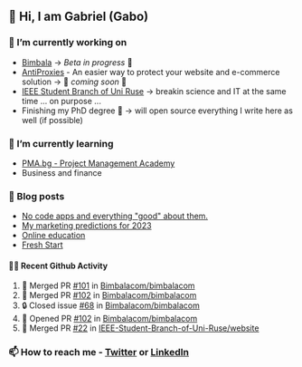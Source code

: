 ## 👋 Hi, I am Gabriel (Gabo)

### 🔭 I’m currently working on
- [Bimbala](https://bimbala.com/) -> *Beta in progress* 🚀
- [AntiProxies](https://antiproxies.com/) - An easier way to protect your website and e-commerce solution -> 🚀 *coming soon* 🚀
- [IEEE Student Branch of Uni Ruse](https://github.com/IEEE-Student-Branch-of-Uni-Ruse) -> breakin science and IT at the same time ... on purpose ...
- Finishing my PhD degree 🤔 -> will open source everything I write here as well (if possible)

### 🌱 I’m currently learning
- [PMA.bg - Project Management Academy](https://pma.bg/)
- Business and finance

### 📖 Blog posts
<!-- BLOG-POST-LIST:START -->
- [No code apps and everything &quot;good&quot; about them.](https://mrgkanev.eu/posts/no-code-apps-and-everything-good-about-them/)
- [My marketing predictions for 2023](https://mrgkanev.eu/posts/my-marketing-predictions-for-2023/)
- [Online education](https://mrgkanev.eu/posts/online-education/)
- [Fresh Start](https://mrgkanev.eu/posts/fresh-start/)
<!-- BLOG-POST-LIST:END -->

#### 🧑‍💻 Recent Github Activity

<!--START_SECTION:activity-->
1. 🎉 Merged PR [#101](https://github.com/Bimbalacom/bimbalacom/pull/101) in [Bimbalacom/bimbalacom](https://github.com/Bimbalacom/bimbalacom)
2. 🎉 Merged PR [#102](https://github.com/Bimbalacom/bimbalacom/pull/102) in [Bimbalacom/bimbalacom](https://github.com/Bimbalacom/bimbalacom)
3. 🔒 Closed issue [#68](https://github.com/Bimbalacom/bimbalacom/issues/68) in [Bimbalacom/bimbalacom](https://github.com/Bimbalacom/bimbalacom)
4. 💪 Opened PR [#102](https://github.com/Bimbalacom/bimbalacom/pull/102) in [Bimbalacom/bimbalacom](https://github.com/Bimbalacom/bimbalacom)
5. 🎉 Merged PR [#22](https://github.com/IEEE-Student-Branch-of-Uni-Ruse/website/pull/22) in [IEEE-Student-Branch-of-Uni-Ruse/website](https://github.com/IEEE-Student-Branch-of-Uni-Ruse/website)
<!--END_SECTION:activity-->


### 📫 How to reach me - [Twitter](https://twitter.com/mrgkanev) or [LinkedIn](https://www.linkedin.com/in/mrgkanev) 
